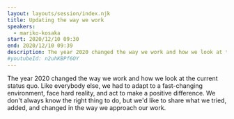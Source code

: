 ```yaml
---
layout: layouts/session/index.njk
title: Updating the way we work
speakers:
  - mariko-kosaka
start: 2020/12/10 09:30
end: 2020/12/10 09:39
description: The year 2020 changed the way we work and how we look at the current status quo.
#youtubeId: n2uhKBPf6OY
---
```


The year 2020 changed the way we work and how we look at the current status quo. Like everybody else, we had to adapt to a fast-changing environment, face hard reality, and act to make a positive difference. We don't always know the right thing to do, but we'd like to share what we tried, added, and changed in the way we approach our work.

